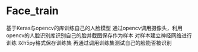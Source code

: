 # Face_train

基于Keras与opencv的库训练自己的人脸模型 
通过opencv调用摄像头，利用opencv的人脸识别库识别自己的脸并截图保存作为样本
对样本建立神经网络进行训练 以h5py格式保存训练集 再通过调用训练集测试自己的脸能否被识别 
